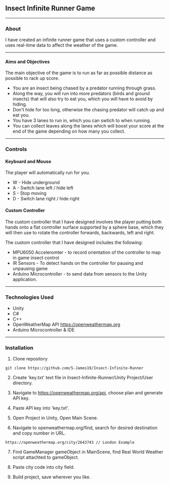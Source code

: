 ## Insect Infinite Runner Game

---

### About

I have created an infinite runner game that uses a custom controller and uses real-time data to affect the weather of the game.

---

#### Aims and Objectives

The main objective of the game is to run as far as possible distance as possible to rack up score.

* You are an insect being chased by a predator running through grass.
* Along the way, you will run into more predators (birds and ground insects) that will also try to eat you, which you will have to avoid by hiding.
* Don't hide for too long, otherwise the chasing predator will catch up and eat you.
* You have 3 lanes to run in, which you can swtich to when running.
* You can collect leaves along the lanes which will boost your score at the end of the game depending on how many you collect.

---

### Controls

#### Keyboard and Mouse

The player will automatically run for you.

* W - Hide underground
* A - Switch lane left / hide left
* S - Stop moving
* D - Switch lane right / hide right

#### Custom Controller

The custom controller that I have designed involves the player putting both hands onto a flat controller surface supported by a sphere base, which they will then use to rotate the controller forwards, backwards, left and right.

The custom controller that I have designed includes the following:

* MPU6050 Acceleromter - to record orientation of the controller to map in game insect control
* IR Sensors - To detect hands on the controller for pausing and unpausing game
* Arduino Microcontroller - to send data from sensors to the Unity application.

---

### Technologies Used

* Unity
* C#
* C++ 
* OpenWeatherMap API https://openweathermap.org
* Arduino Microcontroller & IDE

---

### Installation

1. Clone repository

``` git clone https://github.com/S-James19/Insect-Infinite-Runner ```

2. Create 'key.txt' text file in Insect-Infinite-Runner/Unity Project/User directory.

3. Navigate to https://openweathermap.org/api, choose plan and generate API key.

4. Paste API key into 'key.txt'.

5. Open Project in Unity, Open Main Scene.

6. Navigate to openweathermap.org/find, search for desired destination and copy number in URL.

``` https://openweathermap.org/city/2643743 // London Example ```

7. Find GameManager gameObject in MainScene, find Real World Weather script attachted to gameObject.

8. Paste city code into city field.

9. Build project, save wherever you like.
